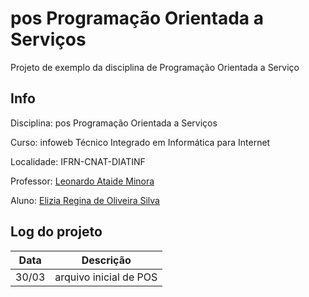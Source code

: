 # pos Programação Orientada a Serviços
Projeto de exemplo da disciplina de Programação Orientada a Serviço

## Info
Disciplina: pos Programação Orientada a Serviços

Curso: infoweb Técnico Integrado em Informática para Internet

Localidade: IFRN-CNAT-DIATINF

Professor: [Leonardo Ataide Minora](https://github.com/leonardo-minora)

Aluno:  [Elizia Regina de Oliveira Silva](https://github.com/Elizia-olivr)

## Log do projeto
| Data | Descrição |
|--- | ---|
|30/03 | arquivo inicial de POS|

